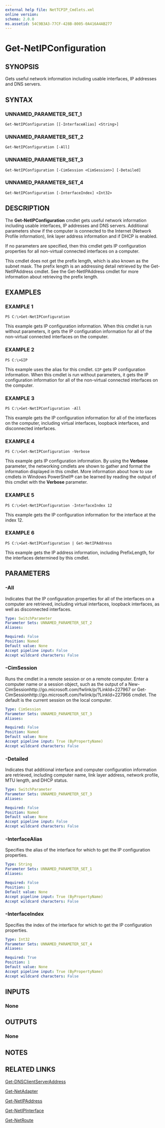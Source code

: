 ```yaml
---
external help file: NetTCPIP_Cmdlets.xml
online version: 
schema: 2.0.0
ms.assetid: 54C9B3A3-77CF-428B-8005-0A416A4AB277
---
```


# Get-NetIPConfiguration

## SYNOPSIS
Gets useful network information including usable interfaces, IP addresses and DNS servers.

## SYNTAX

### UNNAMED_PARAMETER_SET_1
```
Get-NetIPConfiguration [[-InterfaceAlias] <String>]
```

### UNNAMED_PARAMETER_SET_2
```
Get-NetIPConfiguration [-All]
```

### UNNAMED_PARAMETER_SET_3
```
Get-NetIPConfiguration [-CimSession <CimSession>] [-Detailed]
```

### UNNAMED_PARAMETER_SET_4
```
Get-NetIPConfiguration [-InterfaceIndex] <Int32>
```

## DESCRIPTION
The **Get-NetIPConfiguration** cmdlet gets useful network information including usable interfaces, IP addresses and DNS servers.
Additional parameters show if the computer is connected to the Internet (Network Profile information), link layer address information and if DHCP is enabled.

If no parameters are specified, then this cmdlet gets IP configuration properties for all non-virtual connected interfaces on a computer.

This cmdlet does not get the prefix length, which is also known as the subnet mask.
The prefix length is an addressing detail retrieved by the Get-NetIPAddress cmdlet.
See the Get-NetIPAddress cmdlet for more information about retrieving the prefix length.

## EXAMPLES

### EXAMPLE 1
```
PS C:\>Get-NetIPConfiguration
```

This example gets IP configuration information.
When this cmdlet is run without parameters, it gets the IP configuration information for all of the non-virtual connected interfaces on the computer.

### EXAMPLE 2
```
PS C:\>GIP
```

This example uses the alias for this cmdlet.
`GIP` gets IP configuration information.
When this cmdlet is run without parameters, it gets the IP configuration information for all of the non-virtual connected interfaces on the computer.

### EXAMPLE 3
```
PS C:\>Get-NetIPConfiguration -All
```

This example gets the IP configuration information for all of the interfaces on the computer, including virtual interfaces, loopback interfaces, and disconnected interfaces.

### EXAMPLE 4
```
PS C:\>Get-NetIPConfiguration -Verbose
```

This example gets IP configuration information.
By using the **Verbose** parameter, the networking cmdlets are shown to gather and format the information displayed in this cmdlet.
More information about how to use cmdlets in Windows PowerShell® can be learned by reading the output of this cmdlet with the **Verbose** parameter.

### EXAMPLE 5
```
PS C:\>Get-NetIPConfiguration -InterfaceIndex 12
```

This example gets the IP configuration information for the interface at the index 12.

### EXAMPLE 6
```
PS C:\>Get-NetIPConfiguration | Get-NetIPAddress
```

This example gets the IP address information, including PrefixLength, for the interfaces determined by this cmdlet.

## PARAMETERS

### -All
Indicates that the IP configuration properties for all of the interfaces on a computer are retrieved, including virtual interfaces, loopback interfaces, as well as disconnected interfaces.

```yaml
Type: SwitchParameter
Parameter Sets: UNNAMED_PARAMETER_SET_2
Aliases: 

Required: False
Position: Named
Default value: None
Accept pipeline input: False
Accept wildcard characters: False
```

### -CimSession
Runs the cmdlet in a remote session or on a remote computer.
Enter a computer name or a session object, such as the output of a New-CimSessionhttp://go.microsoft.com/fwlink/p/?LinkId=227967 or Get-CimSessionhttp://go.microsoft.com/fwlink/p/?LinkId=227966 cmdlet.
The default is the current session on the local computer.

```yaml
Type: CimSession
Parameter Sets: UNNAMED_PARAMETER_SET_3
Aliases: 

Required: False
Position: Named
Default value: None
Accept pipeline input: True (ByPropertyName)
Accept wildcard characters: False
```

### -Detailed
Indicates that additional interface and computer configuration information are retrieved, including computer name, link layer address, network profile, MTU length, and DHCP status.

```yaml
Type: SwitchParameter
Parameter Sets: UNNAMED_PARAMETER_SET_3
Aliases: 

Required: False
Position: Named
Default value: None
Accept pipeline input: False
Accept wildcard characters: False
```

### -InterfaceAlias
Specifies the alias of the interface for which to get the IP configuration properties.

```yaml
Type: String
Parameter Sets: UNNAMED_PARAMETER_SET_1
Aliases: 

Required: False
Position: 1
Default value: None
Accept pipeline input: True (ByPropertyName)
Accept wildcard characters: False
```

### -InterfaceIndex
Specifies the index of the interface for which to get the IP configuration properties.

```yaml
Type: Int32
Parameter Sets: UNNAMED_PARAMETER_SET_4
Aliases: 

Required: True
Position: 1
Default value: None
Accept pipeline input: True (ByPropertyName)
Accept wildcard characters: False
```

## INPUTS

### None

## OUTPUTS

### None

## NOTES

## RELATED LINKS

[Get-DNSClientServerAddress](../DNSClient_Cmdlets/Get-DnsClientServerAddress.md)

[Get-NetAdapter](../NetAdapter_Cmdlets/Get-NetAdapter.md)

[Get-NetIPAddress](./Get-NetIPAddress.md)

[Get-NetIPInterface](./Get-NetIPInterface.md)

[Get-NetRoute](./Get-NetRoute.md)

